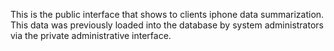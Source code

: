 This is the public interface that shows to clients iphone data summarization. This data was previously loaded into the database by system administrators via the private administrative interface. 
